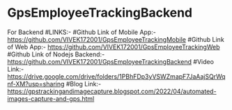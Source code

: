 # GpsEmployeeTrackingBackend
For Backend
#LINKS:-
#Github Link of Mobile App:- https://github.com/VIVEK172001/GpsEmployeeTrackingMobile 
#Github Link of Web App:- https://github.com/VIVEK172001/GpsEmployeeTrackingWeb 
#Github Link of Nodejs Backend:- https://github.com/VIVEK172001/GpsEmployeeTrackingBackend
#Video Link:- https://drive.google.com/drive/folders/1PBhFDp3yVSWZmapF7JaAajSQrWqnf-XM?usp=sharing 
#Blog Link:- https://gpstrackingandimagecapture.blogspot.com/2022/04/automated-images-capture-and-gps.html 
